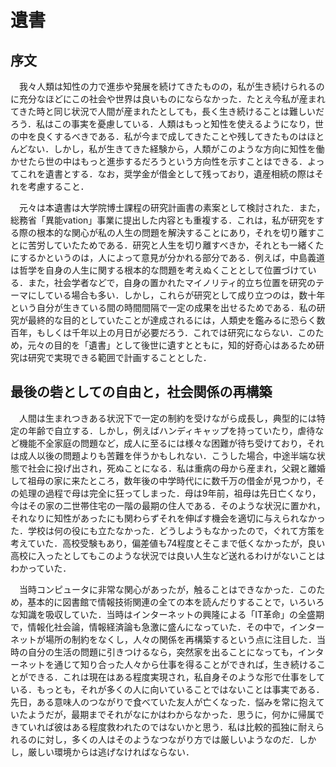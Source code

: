 遺書
====

序文
----

　我々人類は知性の力で進歩や発展を続けてきたものの，私が生き続けられるのに充分なほどにこの社会や世界は良いものにならなかった．たとえ今私が産まれてきた時と同じ状況で人間が産まれたとしても，長く生き続けることは難しいだろう．私はこの事実を憂慮している．人類はもっと知性を使えるようになり，世の中を良くするべきである．私が今まで成してきたことや残してきたものはほとんどない．しかし，私が生きてきた経験から，人類がこのような方向に知性を働かせたら世の中はもっと進歩するだろうという方向性を示すことはできる．よってこれを遺書とする．なお，奨学金が借金として残っており，遺産相続の際はそれを考慮すること．

　元々は本遺書は大学院博士課程の研究計画書の素案として検討された．また，総務省「異能vation」事業に提出した内容とも重複する．これは，私が研究をする際の根本的な関心が私の人生の問題を解決することにあり，それを切り離すことに苦労していたためである．研究と人生を切り離すべきか，それとも一緒くたにするかというのは，人によって意見が分かれる部分である．例えば，中島義道は哲学を自身の人生に関する根本的な問題を考えぬくこととして位置づけている．また，社会学者などで，自身の置かれたマイノリティ的立ち位置を研究のテーマにしている場合も多い．しかし，これらが研究として成り立つのは，数十年という自分が生きている間の時間間隔で一定の成果を出せるためである．私の研究が最終的な目的としていたことが達成されるには，人類史を鑑みるに恐らく数百年，もしくは千年以上の月日が必要だろう．これでは研究にならない．このため，元々の目的を「遺書」として後世に遺すとともに，知的好奇心はあるため研究は研究で実現できる範囲で計画することとした．

最後の砦としての自由と，社会関係の再構築
----------------------------------------

　人間は生まれつきある状況下で一定の制約を受けながら成長し，典型的には特定の年齢で自立する．しかし，例えばハンディキャップを持っていたり，虐待など機能不全家庭の問題など，成人に至るには様々な困難が待ち受けており，それは成人以後の問題よりも苦難を伴うかもしれない．こうした場合，中途半端な状態で社会に投げ出され，死ぬことになる．私は重病の母から産まれ，父親と離婚して祖母の家に来たところ，数年後の中学時代にに数千万の借金が見つかり，その処理の過程で母は完全に狂ってしまった．母は9年前，祖母は先日亡くなり，今はその家の二世帯住宅の一階の最期の住人である．そのような状況に置かれ，それなりに知性があったにも関わらずそれを伸ばす機会を適切に与えられなかった．学校は何の役にも立たなかった．どうしようもなかったので，ぐれて方策を考えていた．高校受験もあり，偏差値も74程度とそこまで低くなかったが，良い高校に入ったとしてもこのような状況では良い人生など送れるわけがないことはわかっていた．

　当時コンピュータに非常な関心があったが，触ることはできなかった．このため，基本的に図書館で情報技術関連の全ての本を読んだりすることで，いろいろな知識を吸収していた．当時はインターネットの興隆による「IT革命」の全盛期で，情報化社会論，情報経済論も急激に盛んになっていた．その中で，インターネットが場所の制約をなくし，人々の関係を再構築するという点に注目した．当時の自分の生活の問題に引きつけるなら，突然家を出ることになっても，インターネットを通じて知り合った人々から仕事を得ることができれば，生き続けることができる．これは現在はある程度実現され，私自身そのような形で仕事をしている．もっとも，それが多くの人に向いていることではないことは事実である．先日，ある意味人のつながりで食べていた友人が亡くなった．悩みを常に抱えていたようだが，最期までそれがなにかはわからなかった．思うに，何かに帰属できていれば彼はある程度救われたのではないかと思う．私は比較的孤独に耐えられるのに対し，多くの人はそのようなつながり方では厳しいようなのだ．しかし，厳しい環境からは逃げなければならない．
